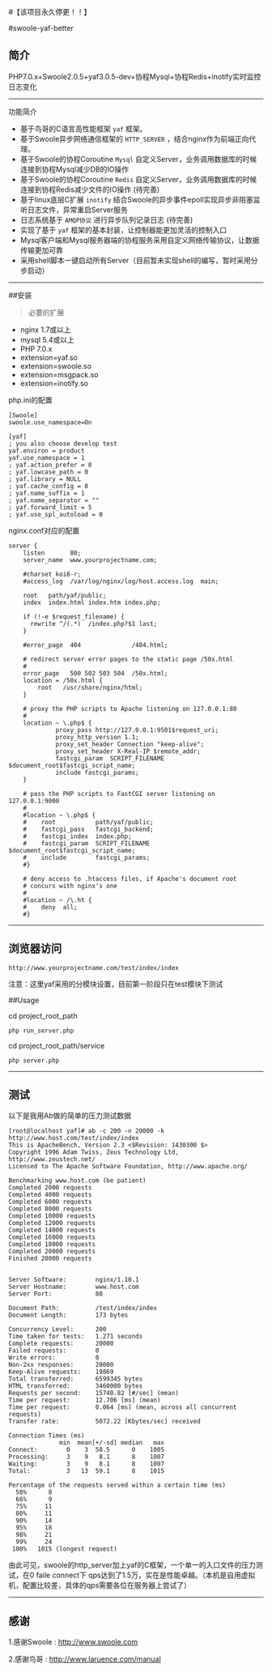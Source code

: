 #【该项目永久停更！！】

#swoole-yaf-better

## 简介

PHP7.0.x+Swoole2.0.5+yaf3.0.5-dev+协程Mysql+协程Redis+inotify实时监控日志变化


----------

功能简介

 - 基于鸟哥的C语言高性能框架 `yaf` 框架。
 - 基于Swoole异步网络通信框架的 `HTTP_SERVER` ，结合nginx作为前端正向代理。
 - 基于Swoole的协程Coroutine `Mysql` 自定义Server，业务调用数据库的时候连接到协程Mysql减少DB的IO操作
 - 基于Swoole的协程Coroutine `Redis` 自定义Server，业务调用数据库的时候连接到协程Redis减少文件的IO操作 (待完善)
 - 基于linux底层C扩展 `inotify` 结合Swoole的异步事件epoll实现异步非阻塞监听日志文件，异常重启Server服务
 - 日志系统基于 `AMQP协议` 进行异步队列记录日志 (待完善)
 - 实现了基于 `yaf` 框架的基本封装，让控制器能更加灵活的控制入口
 - Mysql客户端和Mysql服务器端的协程服务采用自定义网络传输协议，让数据传输更加可靠
 - 采用shell脚本一键启动所有Server（目前暂未实现shell的编写，暂时采用分步启动）
 
----------

##安装

> 必要的扩展

 
 - nginx 1.7或以上
 - mysql 5.4或以上
 - PHP 7.0.x
 - extension=yaf.so
 - extension=swoole.so
 - extension=msgpack.so
 - extension=inotify.so

php.ini的配置

    [Swoole]
    swoole.use_namespace=On

    [yaf]
    ; you also choose develop test
    yaf.environ = product
    yaf.use_namespace = 1
    ; yaf.action_prefer = 0
    ; yaf.lowcase_path = 0
    ; yaf.library = NULL
    ; yaf.cache_config = 0
    ; yaf.name_suffix = 1
    ; yaf.name_separator = ""
    ; yaf.forward_limit = 5
    ; yaf.use_spl_autoload = 0

nginx.conf对应的配置
```nginx
server {
    listen       80;
    server_name  www.yourprojectname.com;

    #charset koi8-r;
    #access_log  /var/log/nginx/log/host.access.log  main;

    root   path/yaf/public;
    index  index.html index.htm index.php;

    if (!-e $request_filename) {
      rewrite ^/(.*)  /index.php?$1 last;
    }

    #error_page  404              /404.html;

    # redirect server error pages to the static page /50x.html
    #
    error_page   500 502 503 504  /50x.html;
    location = /50x.html {
        root   /usr/share/nginx/html;
    }

    # proxy the PHP scripts to Apache listening on 127.0.0.1:80
    #
    location ~ \.php$ {
             proxy_pass http://127.0.0.1:9501$request_uri;
             proxy_http_version 1.1;
             proxy_set_header Connection "keep-alive";
             proxy_set_header X-Real-IP $remote_addr;
             fastcgi_param  SCRIPT_FILENAME  $document_root$fastcgi_script_name;
             include fastcgi_params;
    }

    # pass the PHP scripts to FastCGI server listening on 127.0.0.1:9000
    #
    #location ~ \.php$ {
    #    root           path/yaf/public;
    #    fastcgi_pass   fastcgi_backend;
    #    fastcgi_index  index.php;
    #    fastcgi_param  SCRIPT_FILENAME  $document_root$fastcgi_script_name;
    #    include        fastcgi_params;
    #}

    # deny access to .htaccess files, if Apache's document root
    # concurs with nginx's one
    #
    #location ~ /\.ht {
    #    deny  all;
    #}

```                                                           


----------

##  浏览器访问

`http://www.yourprojectname.com/test/index/index`

注意：这里yaf采用的分模块设置，目前第一阶段只在test模块下测试


##Usage

cd project_root_path

`php run_server.php`

cd project_root_path/service

`php server.php`

----------

## 测试

以下是我用Ab做的简单的压力测试数据

    [root@localhost yaf]# ab -c 200 -n 20000 -k http://www.host.com/test/index/index
    This is ApacheBench, Version 2.3 <$Revision: 1430300 $>
    Copyright 1996 Adam Twiss, Zeus Technology Ltd, http://www.zeustech.net/
    Licensed to The Apache Software Foundation, http://www.apache.org/

    Benchmarking www.host.com (be patient)
    Completed 2000 requests
    Completed 4000 requests
    Completed 6000 requests
    Completed 8000 requests
    Completed 10000 requests
    Completed 12000 requests
    Completed 14000 requests
    Completed 16000 requests
    Completed 18000 requests
    Completed 20000 requests
    Finished 20000 requests


    Server Software:        nginx/1.10.1
    Server Hostname:        www.host.com
    Server Port:            80

    Document Path:          /test/index/index
    Document Length:        173 bytes

    Concurrency Level:      200
    Time taken for tests:   1.271 seconds
    Complete requests:      20000
    Failed requests:        0
    Write errors:           0
    Non-2xx responses:      20000
    Keep-Alive requests:    19869
    Total transferred:      6599345 bytes
    HTML transferred:       3460000 bytes
    Requests per second:    15740.82 [#/sec] (mean)
    Time per request:       12.706 [ms] (mean)
    Time per request:       0.064 [ms] (mean, across all concurrent requests)
    Transfer rate:          5072.22 [Kbytes/sec] received

    Connection Times (ms)
                  min  mean[+/-sd] median   max
    Connect:        0    3  58.5      0    1005
    Processing:     3    9   8.1      8    1007
    Waiting:        3    9   8.1      8    1007
    Total:          3   13  59.1      8    1015

    Percentage of the requests served within a certain time (ms)
      50%      8
      66%      9
      75%     11
      80%     11
      90%     14
      95%     18
      98%     21
      99%     24
     100%   1015 (longest request)
 
由此可见，swoole的http_server加上yaf的C框架，一个单一的入口文件的压力测试，在0 faile connect下 qps达到了1.5万，实在是性能卓越。（本机是自用虚拟机，配置比较差，具体的qps需要各位在服务器上尝试了）

----------
## 感谢

1.感谢Swoole : http://www.swoole.com

2.感谢鸟哥 : http://www.laruence.com/manual
